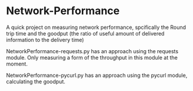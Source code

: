 # Network-Performance
A quick project on measuring network performance, spcifically the Round trip time and the goodput (the ratio of useful amount of delivered information to the delivery time)

NetworkPerformance-requests.py has an approach using the requests module. Only measuring a form of the throughput in this module at the moment.

NetworkPerformance-pycurl.py has an approach using the pycurl module, calculating the goodput.
